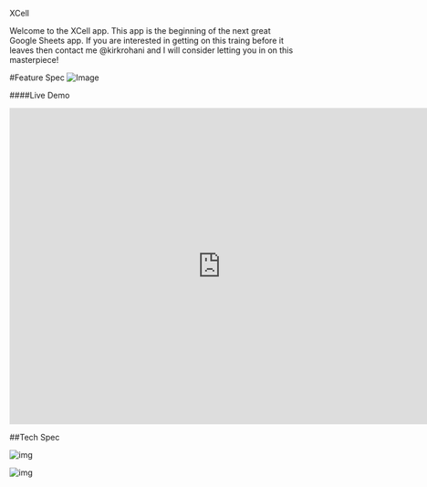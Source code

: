 XCell

Welcome to the XCell app. This app is the beginning of the next great Google Sheets app. If you are interested in getting on this traing before it leaves then contact me @kirkrohani and I will consider letting you in on this masterpiece!

#Feature Spec
![Image](http://i.imgur.com/FK38VUZh.jpg)


####Live Demo
<iframe width="740" height="555" src="https://www.youtube.com/embed/QldDCzS_KLU" frameborder="0" allowfullscreen></iframe>


##Tech Spec

![img](http://i.imgur.com/bOiihOCl.jpg)


![img](http://i.imgur.com/9DBgLu3l.jpg)

 